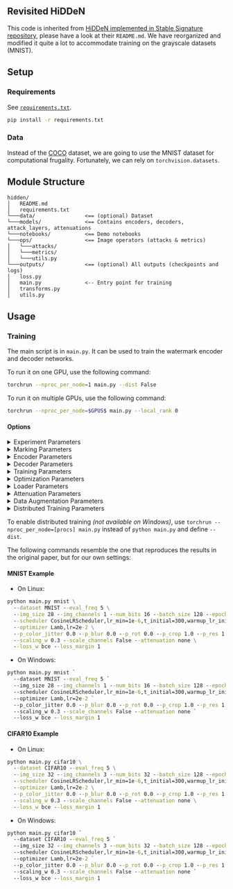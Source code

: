 Revisited HiDDeN
------

This code is inherited from
[HiDDeN implemented in Stable Signature repository](https://github.com/facebookresearch/stable_signature/tree/main/hidden),
please have a look at their `README.md`.
We have reorganized and modified it quite a lot to accommodate training on the grayscale datasets (MNIST).

## Setup

### Requirements

See [`requirements.txt`](requirements.txt).

```cmd
pip install -r requirements.txt
```

### Data

Instead of the [COCO](https://cocodataset.org/) dataset, we are going to use the MNIST dataset for
computational frugality.
Fortunately, we can rely on `torchvision.datasets`.

## Module Structure

```
hidden/
│   README.md
│   requirements.txt
└───data/                <== (optional) Dataset
└───models/              <== Contains encoders, decoders, attack_layers, attenuations
└───notebooks/           <== Demo notebooks
└───ops/                 <== Image operators (attacks & metrics)
│   └───attacks/
│   └───metrics/
│   └───utils.py
└───outputs/             <== (optional) All outputs (checkpoints and logs)
│   loss.py
│   main.py              <-- Entry point for training
│   transforms.py
│   utils.py
```

## Usage

### Training

The main script is in `main.py`. It can be used to train the watermark encoder and decoder networks.

To run it on one GPU, use the following command:

```bash
torchrun --nproc_per_node=1 main.py --dist False
```

To run it on multiple GPUs, use the following command:

```bash
torchrun --nproc_per_node=$GPUS$ main.py --local_rank 0
```

#### Options

<details>
<summary><span style="font-weight: normal;">Experiment Parameters</span></summary>

- `exp`: Name of the experiment.
- `--dataset`: Named dataset in `torchvision.datasets`. Default: None
- `--data_dir`: Path to the directory to download the dataset if `--dataset` is defined. Default: "data"
- `--train_dir`: Path to the directory containing the training data. Default: "data/coco/train"
- `--val_dir`: Path to the directory containing the validation data. Default: "data/coco/val"
- `--output_dir`: Output directory for logs and images. Default: "outputs"
- `--data_mean`: Data mean for normalization. Default: None (inferred)
- `--data_std`: Data std for normalization. Default: None (inferred)
- `--verbose`: Verbosity level for output during training. Default: 1
- `--seed`: Random seed. Default: 0

</details>

<details>
<summary><span style="font-weight: normal;">Marking Parameters</span></summary>

- `--num_bits`: Number of bits in the watermark. Default: 32
- `--redundancy`: Redundancy of the watermark in the decoder (the output is bit is the sum of redundancy bits). Default:
  1
- `--img_size`: Image size during training. Having a fixed image size during training improves efficiency thanks to
  batching. The network can generalize (to a certain extent) to arbitrary resolution at test time. Default: 128
- `--img_channels`: Image channels. Default: None (inferred)

</details>

<details>
<summary><span style="font-weight: normal;">Encoder Parameters</span></summary>

- `--encoder`: Encoder type (e.g., "hidden", "dvmark", "vit"). Default: "hidden"
- `--encoder_depth`: Number of blocks in the encoder. Default: 4
- `--encoder_channels`: Number of channels in the encoder. Default: 64
- `--use_tanh`: Use tanh scaling. Default: True

</details>

<details>
<summary><span style="font-weight: normal;">Decoder Parameters</span></summary>

- `--decoder`: Decoder type (e.g., "hidden"). Default: "hidden"
- `--decoder_depth`: Number of blocks in the decoder. Default: 8
- `--decoder_channels`: Number of channels in the decoder. Default: 64

</details>

<details>
<summary><span style="font-weight: normal;">Training Parameters</span></summary>

- `--bn_momentum`: Momentum of the batch normalization layer. Default: 0.01
- `--eval_freq`: Frequency of evaluation during training (in epochs). Default: 1
- `--saveckp_freq`: Frequency of saving checkpoints (in epochs). Default: 100
- `--saveimg_freq`: Frequency of saving images (in epochs). Default: 10
- `--resume_from`: Checkpoint path to resume training from.
- `--scaling_w`: Scaling of the watermark signal. Default: 1.0
- `--scaling_i`: Scaling of the original image. Default: 1.0

</details>

<details>
<summary><span style="font-weight: normal;">Optimization Parameters</span></summary>

- `--epochs`: Number of epochs for optimization. Default: 400
- `--optimizer`: Optimizer to use (e.g., "Adam"). Default: "Adam"
- `--scheduler`: Learning rate scheduler to use (ex: "
  CosineLRScheduler,lr_min=1e-6,t_initial=400,warmup_lr_init=1e-6,warmup_t=5"). Default: None
- `--lambda_w`: Weight of the watermark loss. Default: 1.0
- `--lambda_i`: Weight of the image loss. Default: 0.0
- `--loss_margin`: Margin of the Hinge loss or temperature of the sigmoid of the BCE loss. Default: 1.0
- `--loss_w`: Loss type for watermark loss ("bce" or "cossim"). Default: "bce"
- `--loss_i`: Loss type for image loss ("mse" or "l1"). Default: "mse"

</details>

<details>
<summary><span style="font-weight: normal;">Loader Parameters</span></summary>

- `--batch_size`: Batch size for training. Default: 16
- `--batch_size_eval`: Batch size for evaluation. Default: 64
- `--workers`: Number of workers for data loading. Default: 8

</details>

<details>
<summary><span style="font-weight: normal;">Attenuation Parameters</span></summary>

Additonally, the codebase allows to train with a just noticeable difference map (JND) to attenuate the watermark signal
in the perceptually sensitive regions of the image.
This can also be added at test time only, at the cost of some accuracy.

- `--attenuation`: Attenuation type. Default: None
- `--scale_channels`: Use channel scaling. Default: False

</details>

<details>
<summary><span style="font-weight: normal;">Data Augmentation Parameters</span></summary>

- `--data_augmentation`: Type of data augmentation to use at marking time ("combined", "kornia", "none"). Default: "
  combined"
- `--p_crop`: Probability of the crop augmentation. Default: 0.5
- `--p_res`: Probability of the resize augmentation. Default: 0.5
- `--p_blur`: Probability of the blur augmentation. Default: 0.5
- `--p_jpeg`: Probability of the JPEG compression augmentation. Default: 0.5
- `--p_rot`: Probability of the rotation augmentation. Default: 0.5
- `--p_color_jitter`: Probability of the color jitter augmentation. Default: 0.5

</details>

<details>
<summary><span style="font-weight: normal;">Distributed Training Parameters</span></summary>

- `--debug_slurm`: Enable debugging for SLURM.
- `--local_rank`: Local rank for distributed training. Default: -1
- `--master_port`: Port for the master process. Default: -1
- `--dist`: Enable distributed training. Default: False
- `--device`: Device to train on if distributed training is disabled. Default: cuda:0

</details>

To enable distributed training _(not available on Windows)_, use `torchrun --nproc_per_node=[procs] main.py`
instead of `python main.py` and define `--dist`.

The following commands resemble the one that reproduces the results in the original paper, but for our own settings:

#### MNIST Example

- On Linux:
```cmd
python main.py mnist \
  --dataset MNIST --eval_freq 5 \
  --img_size 28 --img_channels 1 --num_bits 16 --batch_size 128 --epochs 150 \
  --scheduler CosineLRScheduler,lr_min=1e-6,t_initial=300,warmup_lr_init=1e-6,warmup_t=5 \
  --optimizer Lamb,lr=2e-2 \
  --p_color_jitter 0.0 --p_blur 0.0 --p_rot 0.0 --p_crop 1.0 --p_res 1.0 --p_jpeg 1.0 \
  --scaling_w 0.3 --scale_channels False --attenuation none \
  --loss_w bce --loss_margin 1
```
- On Windows:
```cmd
python main.py mnist `
  --dataset MNIST --eval_freq 5 `
  --img_size 28 --img_channels 1 --num_bits 16 --batch_size 128 --epochs 150 `
  --scheduler CosineLRScheduler,lr_min=1e-6,t_initial=300,warmup_lr_init=1e-6,warmup_t=5 `
  --optimizer Lamb,lr=2e-2 `
  --p_color_jitter 0.0 --p_blur 0.0 --p_rot 0.0 --p_crop 1.0 --p_res 1.0 --p_jpeg 1.0 `
  --scaling_w 0.3 --scale_channels False --attenuation none `
  --loss_w bce --loss_margin 1
```

#### CIFAR10 Example

- On Linux:
```cmd
python main.py cifar10 \
  --dataset CIFAR10 --eval_freq 5 \
  --img_size 32 --img_channels 3 --num_bits 32 --batch_size 128 --epochs 150 \
  --scheduler CosineLRScheduler,lr_min=1e-6,t_initial=300,warmup_lr_init=1e-6,warmup_t=5 \
  --optimizer Lamb,lr=2e-2 \
  --p_color_jitter 0.0 --p_blur 0.0 --p_rot 0.0 --p_crop 1.0 --p_res 1.0 --p_jpeg 1.0 \
  --scaling_w 0.3 --scale_channels False --attenuation none \
  --loss_w bce --loss_margin 1
```
- On Windows:
```cmd
python main.py cifar10 `
  --dataset CIFAR10 --eval_freq 5 `
  --img_size 32 --img_channels 3 --num_bits 32 --batch_size 128 --epochs 150 `
  --scheduler CosineLRScheduler,lr_min=1e-6,t_initial=300,warmup_lr_init=1e-6,warmup_t=5 `
  --optimizer Lamb,lr=2e-2 `
  --p_color_jitter 0.0 --p_blur 0.0 --p_rot 0.0 --p_crop 1.0 --p_res 1.0 --p_jpeg 1.0 `
  --scaling_w 0.3 --scale_channels False --attenuation none `
  --loss_w bce --loss_margin 1
```
